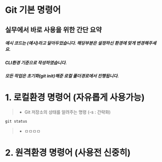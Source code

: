 Git 기본 명령어
==========

실무에서 바로 사용을 위한 간단 요약
--------------------------------------

##### 예시 코드는 (예시)라고 달아두었습니다. 해당부분은 설정하신 환경에 맞게 변경해주세요.
##### CLI환경 기준으로 작성하였습니다. 
##### 모든 작업은 초기화(git init)해준 로컬 폴더경로에서 진행됩니다.

# 1. 로컬환경 명령어 (자유롭게 사용가능)
> * Git 저장소의 상태를 알려주는 명령 (-s : 간략화)

	git status

> * ㅁㅁㅁㅁ

# 2. 원격환경 명령어 (사용전 신중히)